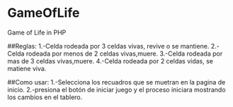 # GameOfLife
Game of Life in PHP 

##Reglas:
    1.-Celda rodeada por 3 celdas vivas, revive o se mantiene.
    2.-Celda rodeada por menos de 2 celdas vivas,muere.
    3.-Celda rodeada por mas de 3 celdas vivas,muere.
    4.-Celda rodeada por 2 celdas vidas, se matiene viva.
  
##Como usar:
    1.-Selecciona los recuadros que se muetran en la pagina de inicio.
    2.-presiona el botón de iniciar juego y el proceso iniciara mostrando los cambios en el tablero.

